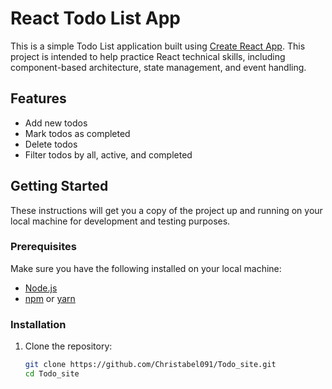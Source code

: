 # React Todo List App

This is a simple Todo List application built using [Create React App](https://github.com/facebook/create-react-app). This project is intended to help practice React technical skills, including component-based architecture, state management, and event handling.

## Features

- Add new todos
- Mark todos as completed
- Delete todos
- Filter todos by all, active, and completed

## Getting Started

These instructions will get you a copy of the project up and running on your local machine for development and testing purposes.

### Prerequisites

Make sure you have the following installed on your local machine:

- [Node.js](https://nodejs.org/)
- [npm](https://www.npmjs.com/) or [yarn](https://yarnpkg.com/)

### Installation

1. Clone the repository:

   ```bash
   git clone https://github.com/Christabel091/Todo_site.git
   cd Todo_site
   ```

